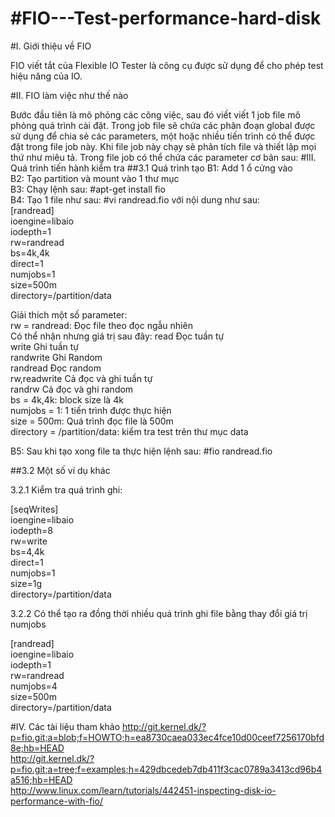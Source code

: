 #FIO---Test-performance-hard-disk
================================

#I. Giới thiệu về FIO 

FIO viết tắt của Flexible IO Tester là công cụ được sử dụng để cho phép test hiệu năng của IO. 

#II. FIO làm việc như thế nào

Bước đầu tiên là mô phỏng các công việc, sau đó viết viết 1 job file mô phỏng quá trình cài đặt. Trong job file sẽ chứa các phân đoạn global được sử dụng để chia sẻ các parameters, một hoặc nhiều tiến trình có thể được đặt trong file job này. Khi file job này chạy sẽ phân tích file và thiết lập mọi thứ như miêu tả. Trong file job có thể chứa các parameter cơ bản sau:
#III. Quá trình tiến hành kiểm tra
##3.1 Quá trình tạo 
B1: Add 1 ổ cứng vào<br>
B2: Tạo partition và mount vào 1 thư mục<br> 
B3: Chạy lệnh sau: #apt-get install fio<br>
B4: Tạo 1 file như sau: #vi randread.fio với nội dung như sau:<br>
[randread]<br>
ioengine=libaio<br>
iodepth=1<br>
rw=randread<br>
bs=4k,4k<br>
direct=1<br>
numjobs=1<br>
size=500m<br>
directory=/partition/data<br>

Giải thích một số parameter: <br>
 rw = randread: Đọc file theo đọc ngẫu nhiên<br>
 Có thể nhận nhưng giá trị sau đây:
 read            Đọc tuần tự<br>
 write           Ghi tuần tự <br>
 randwrite       Ghi Random<br>
 randread        Đọc random<br>
 rw,readwrite    Cả đọc và ghi tuần tự <br>
 randrw          Cả đọc và ghi random<br>
 bs = 4k,4k: block size là 4k<br>
 numjobs = 1: 1 tiến trình được thực hiện<br> 
 size = 500m: Quá trình đọc file là 500m<br>
 directory = /partition/data: kiểm tra test trên thư mục data
 
B5: Sau khi tạo xong file ta thực hiện lệnh sau: #fio randread.fio

##3.2 Một số ví dụ khác

3.2.1 Kiểm tra quá trình ghi:

[seqWrites]<br>
ioengine=libaio<br>
iodepth=8<br>
rw=write<br>
bs=4,4k<br>
direct=1<br>
numjobs=1<br>
size=1g<br>
directory=/partition/data<br>

3.2.2 Có thể tạo ra đồng thời nhiều quá trình ghi file bằng thay đổi giá trị numjobs

[randread]<br>
ioengine=libaio<br>
iodepth=1<br>
rw=randread<br>
numjobs=4<br>
size=500m<br>
directory=/partition/data

#IV. Các tài liệu tham khảo 
http://git.kernel.dk/?p=fio.git;a=blob;f=HOWTO;h=ea8730caea033ec4fce10d00ceef7256170bfd8e;hb=HEAD<br>
http://git.kernel.dk/?p=fio.git;a=tree;f=examples;h=429dbcedeb7db411f3cac0789a3413cd96b4a516;hb=HEAD<br>
http://www.linux.com/learn/tutorials/442451-inspecting-disk-io-performance-with-fio/<br>
